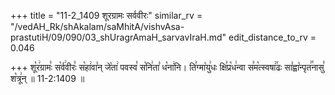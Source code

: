 +++
title = "11-2_1409 शूरग्रामः सर्ववीरः"
similar_rv = "/vedAH_Rk/shAkalam/saMhitA/vishvAsa-prastutiH/09/090/03_shUragrAmaH_sarvavIraH.md"
edit_distance_to_rv = 0.046

+++
शू꣡र꣢ग्रामः꣣ स꣡र्व꣢वीरः꣣ स꣡हा꣢वा꣣न् जे꣡ता꣢ पवस्व꣣ स꣡नि꣢ता꣣ ध꣡ना꣢नि। ति꣣ग्मा꣡यु꣢धः क्षि꣣प्र꣡ध꣢न्वा स꣣म꣡त्स्वषा꣢꣯ढः सा꣣ह्वा꣡न्पृत꣢꣯नासु꣣ श꣡त्रू꣢न् ॥ 11-2:1409 ॥

<div class="js_include " url="/vedAH_Rk/shAkalam/saMhitA/vishvAsa-prastutiH/09/090/03_shUragrAmaH_sarvavIraH.md"  newLevelForH1="2" title="विश्वास-शाकल-प्रस्तुतिः"  > </div>